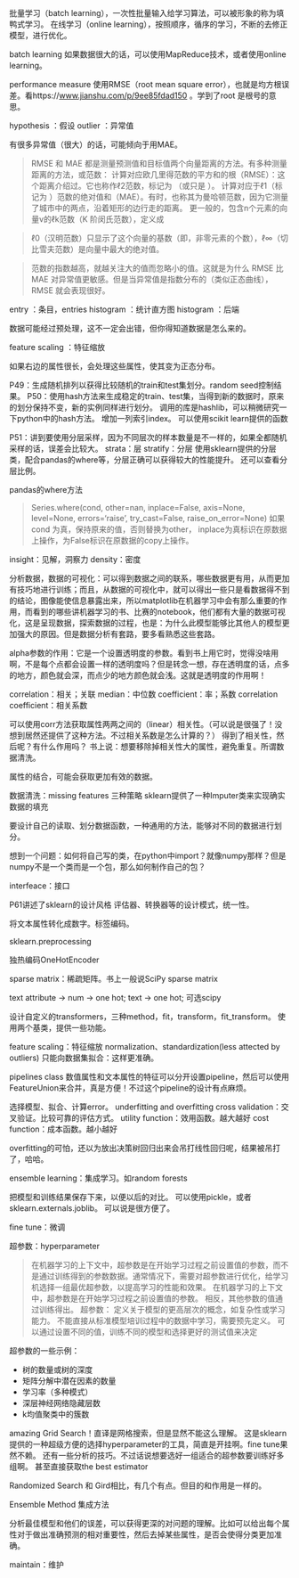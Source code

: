 

批量学习（batch learning），一次性批量输入给学习算法，可以被形象的称为填鸭式学习。
在线学习（online learning），按照顺序，循序的学习，不断的去修正模型，进行优化。

batch learning 如果数据很大的话，可以使用MapReduce技术，或者使用online learning。

performance measure 使用RMSE（root mean square error），也就是均方根误差。看https://www.jianshu.com/p/9ee85fdad150 。学到了root 是根号的意思。

hypothesis ：假设
outlier ：异常值

有很多异常值（很大）的话，可能倾向于用MAE。

> RMSE 和 MAE 都是测量预测值和目标值两个向量距离的方法。有多种测量距离的方法，或范数：
计算对应欧几里得范数的平方和的根（RMSE）：这个距离介绍过。它也称作ℓ2范数，标记为 （或只是 ）。
计算对应于ℓ1（标记为 ）范数的绝对值和（MAE）。有时，也称其为曼哈顿范数，因为它测量了城市中的两点，沿着矩形的边行走的距离。
更一般的，包含n个元素的向量v的ℓk范数（K 阶闵氏范数），定义成

> ℓ0（汉明范数）只显示了这个向量的基数（即，非零元素的个数），ℓ∞（切比雪夫范数）是向量中最大的绝对值。

> 范数的指数越高，就越关注大的值而忽略小的值。这就是为什么 RMSE 比 MAE 对异常值更敏感。但是当异常值是指数分布的（类似正态曲线），RMSE 就会表现很好。

entry ：条目，entries
histogram ：统计直方图
histogram ：后端

数据可能经过预处理，这不一定会出错，但你得知道数据是怎么来的。

feature scaling ：特征缩放

如果右边的属性很长，会处理这些属性，使其变为正态分布。 

P49：生成随机排列以获得比较随机的train和test集划分。random seed控制结果。
P50：使用hash方法来生成稳定的train、test集，当得到新的数据时，原来的划分保持不变，新的实例同样进行划分。
调用的库是hashlib，可以稍微研究一下python中的hash方法。
增加一列索引index。
可以使用scikit learn提供的函数

P51：讲到要使用分层采样，因为不同层次的样本数量是不一样的，如果全都随机采样的话，误差会比较大。
strata：层
stratify：分层
使用sklearn提供的分层类，配合pandas的where等，分层正确可以获得较大的性能提升。
还可以查看分层比例。

pandas的where方法
> Series.where(cond, other=nan, inplace=False, axis=None, level=None, errors=‘raise’, try_cast=False, raise_on_error=None)
如果 cond 为真，保持原来的值，否则替换为other， inplace为真标识在原数据上操作，为False标识在原数据的copy上操作。

insight：见解，洞察力
density：密度

分析数据，数据的可视化：可以得到数据之间的联系，哪些数据更有用，从而更加有技巧地进行训练；而且，从数据的可视化中，就可以得出一些只是看数据得不到的结论，图像能使信息暴露出来，所以matplotlib在机器学习中会有那么重要的作用，而看到的哪些讲机器学习的书、比赛的notebook，他们都有大量的数据可视化，这是呈现数据，探索数据的过程，也是：为什么此模型能够比其他人的模型更加强大的原因。但是数据分析有套路，要多看熟悉这些套路。

alpha参数的作用：它是一个设置透明度的参数。看到书上用它时，觉得没啥用啊，不是每个点都会设置一样的透明度吗？但是转念一想，存在透明度的话，点多的地方，颜色就会深，而点少的地方颜色就会浅。这就是透明度的作用啊！

correlation：相关；关联
median：中位数
coefficient：率；系数
correlation coefficient：相关系数

可以使用corr方法获取属性两两之间的（linear）相关性。（可以说是很强了！没想到居然还提供了这种方法。不过相关系数是怎么计算的？）
得到了相关性，然后呢？有什么作用吗？
书上说：想要移除掉相关性大的属性，避免重复。所谓数据清洗。

属性的结合，可能会获取更加有效的数据。

数据清洗：missing features
三种策略
sklearn提供了一种Imputer类来实现确实数据的填充

要设计自己的读取、划分数据函数，一种通用的方法，能够对不同的数据进行划分。

想到一个问题：如何将自己写的类，在python中import？就像numpy那样？但是numpy不是一个类而是一个包，那么如何制作自己的包？

interfeace：接口

P61讲述了sklearn的设计风格
评估器、转换器等的设计模式，统一性。

将文本属性转化成数字。标签编码。

sklearn.preprocessing 

独热编码OneHotEncoder

sparse matrix：稀疏矩阵。书上一般说SciPy sparse matrix

text attribute -> num -> one hot; text -> one hot; 可选scipy

设计自定义的transformers，三种method，fit，transform，fit_transform。
使用两个基类，提供一些功能。

feature scaling：特征缩放
normalization、standardization(less attected by outliers)
只能向数据集拟合：这样更准确。

pipelines class
数值属性和文本属性的特征可以分开设置pipeline，然后可以使用FeatureUnion来合并，真是方便！不过这个pipeline的设计有点麻烦。

选择模型、拟合、计算error。
underfitting and overfitting
cross validation：交叉验证。比较可靠的评估方式。
utility function：效用函数。越大越好 
cost function：成本函数。越小越好

overfitting的可怕，还以为放出决策树回归出来会吊打线性回归呢，结果被吊打了，哈哈。

ensemble learning：集成学习。如random forests

把模型和训练结果保存下来，以便以后的对比。
可以使用pickle，或者sklearn.externals.joblib。
可以说是很方便了。

fine tune：微调

超参数：hyperparameter
> 在机器学习的上下文中，超参数是在开始学习过程之前设置值的参数，而不是通过训练得到的参数数据。通常情况下，需要对超参数进行优化，给学习机选择一组最优超参数，以提高学习的性能和效果。
在机器学习的上下文中，超参数是在开始学习过程之前设置值的参数。 相反，其他参数的值通过训练得出。
超参数：
定义关于模型的更高层次的概念，如复杂性或学习能力。
不能直接从标准模型培训过程中的数据中学习，需要预先定义。
可以通过设置不同的值，训练不同的模型和选择更好的测试值来决定

超参数的一些示例：
* 树的数量或树的深度
* 矩阵分解中潜在因素的数量
* 学习率（多种模式）
* 深层神经网络隐藏层数
* k均值聚类中的簇数

amazing Grid Search！直译是网格搜索，但是显然不能这么理解。
这是sklearn提供的一种超级方便的选择hyperparameter的工具，简直是开挂啊。fine tune果然不赖。
还有一些分析的技巧。不过话说想要选好一组适合的超参数要训练好多组啊。
甚至直接获取the best estimator

Randomized Search 和 Gird相比，有几个有点。但目的和作用是一样的。

Ensemble Method 集成方法

分析最佳模型和他们的误差，可以获得更深的对问题的理解。比如可以给出每个属性对于做出准确预测的相对重要性，然后去掉某些属性，是否会使得分类更加准确。

maintain：维护